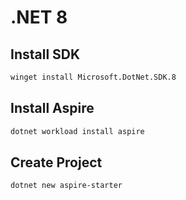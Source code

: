 # .NET 8

## Install SDK

```bash
winget install Microsoft.DotNet.SDK.8
```

## Install Aspire

```bash
dotnet workload install aspire
```

## Create Project

```bash
dotnet new aspire-starter
```
